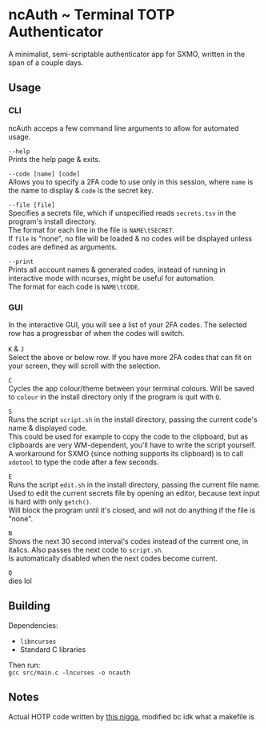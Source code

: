 # ncAuth ~ Terminal TOTP Authenticator
A minimalist, semi-scriptable authenticator app for SXMO, written in the span of a couple days.


## Usage
### CLI
ncAuth acceps a few command line arguments to allow for automated usage.

`--help`  
Prints the help page & exits.

`--code [name] [code]`  
Allows you to specify a 2FA code to use only in this session, where `name` is the name to display & `code` is the secret key.

`--file [file]`  
Specifies a secrets file, which if unspecified reads `secrets.tsv` in the program's install directory.  
The format for each line in the file is `NAME\tSECRET`.  
If `file` is "none", no file will be loaded & no codes will be displayed unless codes are defined as arguments.

`--print`  
Prints all account names & generated codes, instead of running in interactive mode with ncurses, might be useful for automation.  
The format for each code is `NAME\tCODE`.  

### GUI
In the interactive GUI, you will see a list of your 2FA codes. The selected row has a progressbar of when the codes will switch.

`K` & `J`  
Select the above or below row. If you have more 2FA codes that can fit on your screen, they will scroll with the selection.

`C`  
Cycles the app colour/theme between your terminal colours. Will be saved to `colour` in the install directory only if the program is quit with `Q`.

`S`  
Runs the script `script.sh` in the install directory, passing the current code's name & displayed code.  
This could be used for example to copy the code to the clipboard, but as clipboards are very WM-dependent, you'll have to write the script yourself.  
A workaround for SXMO (since nothing supports its clipboard) is to call `xdotool` to type the code after a few seconds.

`E`  
Runs the script `edit.sh` in the install directory, passing the current file name.  
Used to edit the current secrets file by opening an editor, because text input is hard with only `getch()`.  
Will block the program until it's closed, and will not do anything if the file is "none".

`N`  
Shows the next 30 second interval's codes instead of the current one, in italics. Also passes the next code to `script.sh`.  
Is automatically disabled when the next codes become current.

`Q`  
dies lol


## Building
Dependencies:
- `libncurses`
- Standard C libraries

Then run:  
`gcc src/main.c -lncurses -o ncauth`


## Notes
Actual HOTP code written by [this nigga](https://github.com/RealAlphabet/GoogleAuthentificatorC), modified bc idk what a makefile is